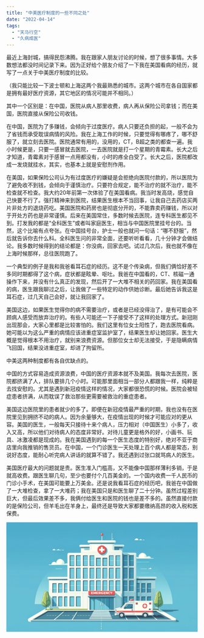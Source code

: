 ```yaml
---
title: "中美医疗制度的一些不同之处"
date: "2022-04-14"
tags: 
  - "天马行空"
  - "久病成医"
---
```


最近上海封城，搞得民怨沸腾。我在跟家人朋友讨论的时候，想了很多事情。大多数想法都没时间记录下来。因为正好给个朋友介绍了一下我在美国看病的经历，就写了一点关于中美医疗制度的比较。

（我只能比较一下波士顿和上海这两个我最熟悉的城市。这两个城市在各自国家都是拥有最好医疗资源，其它地区的情况可能并不相同。）

其中一个区别是：在中国，医院从病人那里收费，病人再从保险公司拿钱；而在美国，医院直接从保险公司收钱。

在中国，医院为了多赚钱，会倾向于过度医疗。病人只要还负担的起，一般不会为了省钱而承受耽误病情的风险。我在上海工作的时候，只要觉得有哪疼了，哪不舒服了，就立刻去医院。医院通常有用的，没用的，CT，B超之类的都查一遍。我小时候更是，只要一感冒就去医院，一去医院就是打一个星期的青霉素。长大之后才知道，青霉素对于感冒一点用都没有，小时的疼全白受了。长大之后，医院都改成一发烧就挂水，其实，也基本上就是安慰剂作用。

在美国，如果保险公司认为有过度医疗的嫌疑是会拒绝向医院付款的，所以医院为了避免收不到钱，会倾向于谨慎治疗。只要符合规定，能不治疗的就不治疗，能不检查就不检查。我大约20年前第一次体验了在美国看病。我当时发高烧，感觉自己快要不行了。强打精神来到医院，结果医生根本不当回事，让我自己去药店买两片非处方的退烧药吃。美国医院和药房也是彻底分开的，不能靠卖药赚钱，所以对于开处方药也是非常谨慎。后来在美国常住，多数时候去医院，连专科医生都见不到。打发我的都是“全科医生”或者叫家庭医生，相当与中国医院里挂号台的。当然，这个比喻有点夸张。在中国挂号台，护士一般也就问一句话：“哪不舒服”，然后就告诉你去什么科。全科医生问的非常全面，还要听听看看，几十分钟才会做结论。我多数时候得到的结论都是：你没病，回家去吧。试过几次后，我也就不像在上海时候那样，总往医院跑了。

一个典型的例子是我和我爸看耳石症的经历。这不是个传染病，但我们俩恰好差不多同时期都得了这个病，症状都是眩晕、呕吐。我爸在中国看的，CT、核磁一通操作下来，并没有什么真正的发现，然后开了一大堆不相关的药回家。我在美国看的病，医生跟我聊过之后，让我做了一些特定的动作供她诊断。最后她告诉我这是耳石症，过几天自己会好，就让我回家了。

美国这边，如果医生觉得你的病不需要治疗，或者是已经没得治了，是有可能会不顾病人感受而放弃治疗的。有些人可能还一下子接受不了这样的处理方式。新冠刚出现那会，大家心里都是比较害怕的。我们这里有位女士阳性了，跑去医院看病。她可能以为这么严重的病情应该进重症室监护室了，结果医生却让她回家。医生大概是觉得根本不用治疗，就别来浪费资源。但那位女士却无法接受，于是隐瞒病情飞回国，结果没进重症室，却进了拘留所。

中美这两种制度都有各自优缺点的。

中国的方式容易造成资源浪费，中国的医疗资源本就不及美国。我每次去医院，医院都挤满了人，排队要排几个小时。可能那里面相当一部分人都跟我一样，纯粹是去找安慰的。尤其是遇到新冠疫情这样的情况，大家都很恐慌的时候。医院会被轻症患者挤满，从而耽误了救治那些更需要被救治的重症患者。

美国这边医院里的患者就少的多了。即便在新冠疫情最严重的时期，我也没有在医院里见到拥挤不动的病人。因为余量够大，在疫情出现的时候才可能应对的更从容。美国的医生，一般每天只接待十来个病人，压力相对（中国医生）小多了，收入又高，所以他们对待病人的态度非常好。对待儿童更是格外的好，小画书、玩具、冰激凌都是现成的。我在美国遇到的每一个医生态度的特别好，绝对不亚于商店里向我推销的售货员。在中国，一个门诊医生一天处理上百个病人都是常态，别说好态度，能耐心听完病人讲话的就算不错了。我还遇到过张口就骂病人的医生。

美国医疗最大的问题就是贵。医生准入门槛高，又不能像中国那样薄利多销，于是就高收费。跟医生聊几句，至少也要付个几百美金的。一个国内收费一千人民币的门诊小手术，在美国可能要上万美金。还是说我看耳石症的经历吧，我爸在中国做了一大堆检查，拿了一大堆药；我在美国只是和医生聊了二十分钟。虽然过程差别巨大，但最后效果差不多，我俩付给医生和医院的钱也是差不多的。虽然直接付款的是保险公司，但羊毛出在羊身上，最终还是导致大家都要缴纳高昂的收入税和医保费。

![](a8.png)
